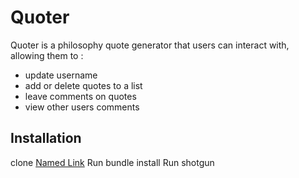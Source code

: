# Quoter 

Quoter is a philosophy quote generator that users can interact with, allowing them to :
 * update username
 * add or delete quotes to a list
 * leave comments on quotes
 * view other users comments

## Installation 
clone [Named Link](git@github.com:nicobazzoni/quoter.git/ "quoter")
Run bundle install
Run shotgun 

